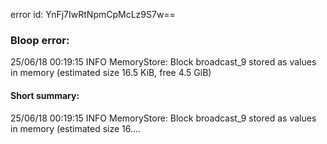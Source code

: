 error id: YnFj7IwRtNpmCpMcLz9S7w==
### Bloop error:

25/06/18 00:19:15 INFO MemoryStore: Block broadcast_9 stored as values in memory (estimated size 16.5 KiB, free 4.5 GiB)
#### Short summary: 

25/06/18 00:19:15 INFO MemoryStore: Block broadcast_9 stored as values in memory (estimated size 16....
